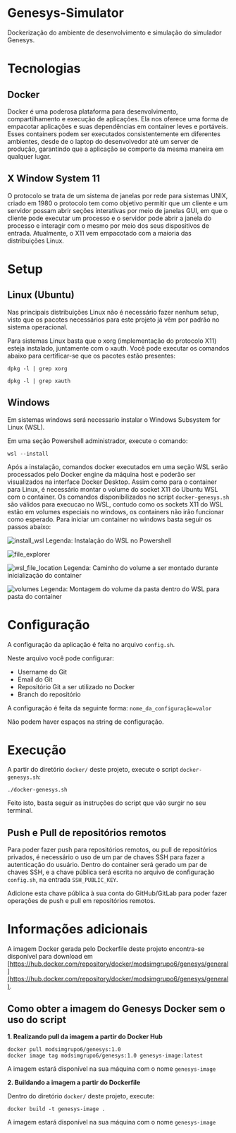 # Genesys-Simulator
Dockerização do ambiente de desenvolvimento e simulação do simulador Genesys.

# Tecnologias

## Docker
Docker é uma poderosa plataforma para desenvolvimento, compartilhamento e execução de aplicações. Ela nos oferece uma forma de empacotar aplicações e suas dependências em container leves e portáveis. Esses containers podem ser executados consistentemente em diferentes ambientes, desde de o laptop do desenvolvedor até um server de produção, garantindo que a aplicação se comporte da mesma maneira em qualquer lugar.

## X Window System 11
O protocolo se trata de um sistema de janelas por rede para sistemas UNIX, criado em 1980 o protocolo tem como objetivo permitir que um cliente e um servidor possam abrir seções interativas por meio de janelas GUI, em que o cliente pode executar um processo e o servidor pode abrir a janela do processo e interagir com o mesmo por meio dos seus dispositivos de entrada. Atualmente, o X11 vem empacotado com a maioria das distribuições Linux.

# Setup

## Linux (Ubuntu)

Nas principais distribuições Linux não é necessário fazer nenhum setup, visto que os pacotes necessários para este projeto já vêm por padrão no sistema operacional.

Para sistemas Linux basta que o xorg (implementação do protocolo X11) esteja instalado, juntamente com o xauth. Você pode executar os comandos abaixo para certificar-se que os pacotes estão presentes:

```
dpkg -l | grep xorg
```
```
dpkg -l | grep xauth
```


## Windows

Em sistemas windows será necessario instalar o Windows Subsystem for Linux (WSL). 

Em uma seção Powershell administrador, execute o comando:

```
wsl --install
```

Após a instalação, comandos docker executados em uma seção WSL serão processados pelo Docker engine da máquina host e poderão ser visualizados na interface Docker Desktop.
Assim como para o container para Linux, é necessário montar o volume do socket X11 do Ubuntu WSL com o container. Os comandos disponibilizados no script `docker-genesys.sh` são válidos para execucao no WSL, contudo como os sockets X11 do WSL estão em volumes especiais no windows, os containers não irão funcionar como esperado. Para iniciar um container no windows basta seguir os passos abaixo:

![install_wsl](https://github.com/Egamik/Genesys-Simulator/assets/44400533/3a9aae4e-20fb-494b-974d-6c65ee0d7286)
Legenda: Instalação do WSL no Powershell

![file_explorer](https://github.com/Egamik/Genesys-Simulator/assets/44400533/e3cc6794-aaf6-4e0f-a5fe-4fa26e131d6d)

![wsl_file_location](https://github.com/Egamik/Genesys-Simulator/assets/44400533/4e512553-027f-41c9-bc3e-bd25fbf2ae8a)
Legenda: Caminho do volume a ser montado durante inicialização do container

![volumes](https://github.com/Egamik/Genesys-Simulator/assets/44400533/615a86ba-4a3a-4640-82dc-9b696647b59c)
Legenda: Montagem do volume da pasta dentro do WSL para pasta do container

# Configuração

A configuração da aplicação é feita no arquivo `config.sh`.

Neste arquivo você pode configurar:

- Username do Git
- Email do Git
- Repositório Git a ser utilizado no Docker
- Branch do repositório

A configuração é feita da seguinte forma: `nome_da_configuração=valor`

Não podem haver espaços na string de configuração.


# Execução

A partir do diretório `docker/` deste projeto, execute o script `docker-genesys.sh`:

```
./docker-genesys.sh
```

Feito isto, basta seguir as instruções do script que vão surgir no seu terminal.

## Push e Pull de repositórios remotos

Para poder fazer push para repositórios remotos, ou pull de repositórios privados, é necessário o uso de um par de chaves SSH
para fazer a autenticação do usuário. Dentro do container será gerado um par de chaves SSH, e a chave pública será escrita
no arquivo de configuração `config.sh`, na entrada `SSH_PUBLIC_KEY`.

Adicione esta chave pública à sua conta do GitHub/GitLab para poder fazer operações de push e pull em repositórios remotos.

# Informações adicionais

A imagem Docker gerada pelo Dockerfile deste projeto encontra-se disponível para download em [https://hub.docker.com/repository/docker/modsimgrupo6/genesys/general](https://hub.docker.com/repository/docker/modsimgrupo6/genesys/general).

## Como obter a imagem do Genesys Docker sem o uso do script

**1. Realizando pull da imagem a partir do Docker Hub**

```
docker pull modsimgrupo6/genesys:1.0
docker image tag modsimgrupo6/genesys:1.0 genesys-image:latest
```
A imagem estará disponível na sua máquina com o nome `genesys-image`

**2. Buildando a imagem a partir do Dockerfile**

Dentro do diretório `docker/` deste projeto, execute:

```
docker build -t genesys-image .
```

A imagem estará disponível na sua máquina com o nome `genesys-image`

